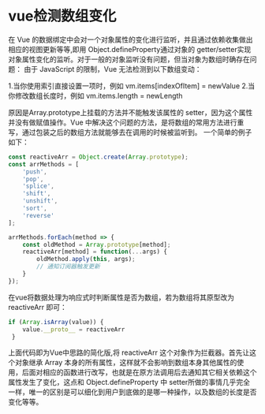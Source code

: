 # vue检测数组变化
在 Vue 的数据绑定中会对一个对象属性的变化进行监听，并且通过依赖收集做出相应的视图更新等等,即用 Object.defineProperty通过对象的 getter/setter实现对象属性变化的监听。对于一般的对象监听没有问题，但当对象为数组时确存在问题：
由于 JavaScript 的限制，Vue 无法检测到以下数组变动：

1.当你使用索引直接设置一项时，例如 vm.items[indexOfItem] = newValue
2.当你修改数组长度时，例如 vm.items.length = newLength

原因是Array.prototype上挂载的方法并不能触发该属性的 setter，因为这个属性并没有做赋值操作。Vue 中解决这个问题的方法，是将数组的常用方法进行重写，通过包装之后的数组方法就能够去在调用的时候被监听到。
一个简单的例子如下：
```js
const reactiveArr = Object.create(Array.prototype);
const arrMethods = [
    'push',
    'pop',
    'splice',
    'shift',
    'unshift',
    'sort',
    'reverse'
];

arrMethods.forEach(method => {
    const oldMethod = Array.prototype[method];
    reactiveArr[method] = function(...args) {
        oldMethod.apply(this, args);
        // 通知订阅器触发更新
    }
});
```
在vue将数据处理为响应式时判断属性是否为数组，若为数组将其原型改为 reactiveArr 即可：
```js
if (Array.isArray(value)) {
    value.__proto__ = reactiveArr
 }
 ```
 上面代码即为Vue中思路的简化版,将 reactiveArr 这个对象作为拦截器。首先让这个对象继承 Array 本身的所有属性，这样就不会影响到数组本身其他属性的使用，后面对相应的函数进行改写，也就是在原方法调用后去通知其它相关依赖这个属性发生了变化，这点和 Object.defineProperty 中 setter所做的事情几乎完全一样，唯一的区别是可以细化到用户到底做的是哪一种操作，以及数组的长度是否变化等等。
